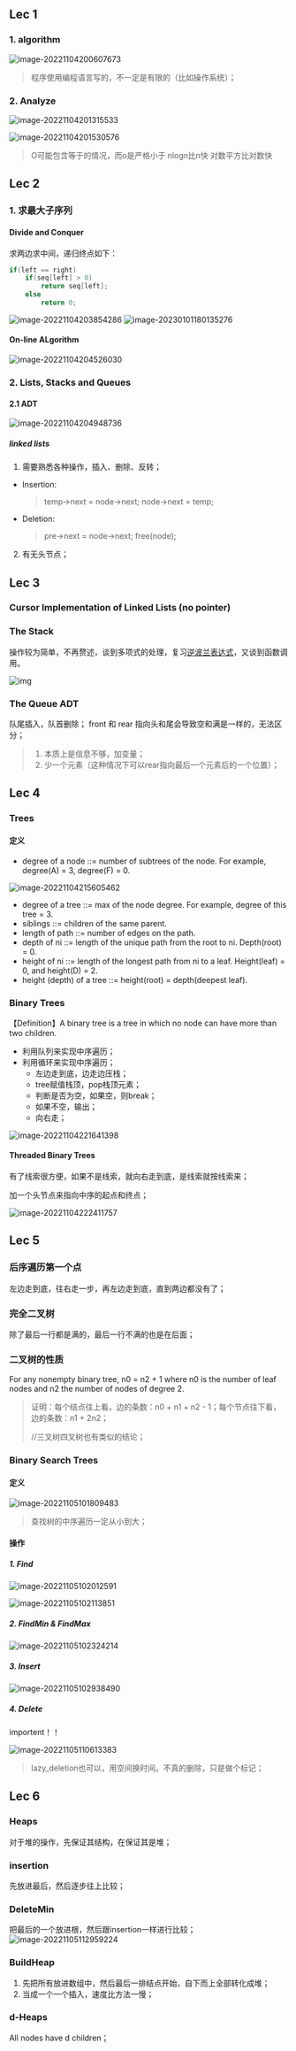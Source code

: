 ## Lec 1
### 1. algorithm

![image-20221104200607673](../../img/test/image-20221104200607673.png)

>程序使用编程语言写的，不一定是有限的（比如操作系统）；

### 2. Analyze

![image-20221104201315533](../../img/test/image-20221104201315533.png)

![image-20221104201530576](../../img/test/image-20221104201530576.png)

>O可能包含等于的情况，而o是严格小于
>nlogn比n快
>对数平方比对数快

## Lec 2
### 1. 求最大子序列
#### Divide and Conquer

求两边求中间，递归终点如下：
```C
if(left == right)
	if(seq[left] > 0)
		return seq[left];
	else
		return 0;
```
![image-20221104203854286](../../img/test/image-20221104203854286.png)
![image-20230101180135276](../../img/test/202301011801370.png)

#### On-line ALgorithm

![image-20221104204526030](../../img/test/image-20221104204526030.png)

### 2. Lists, Stacks and Queues
#### 2.1 ADT

![image-20221104204948736](../../img/test/image-20221104204948736.png)

##### linked lists
1. 需要熟悉各种操作，插入、删除、反转；

- Insertion: 
	>temp->next = node->next;
	node->next = temp;

- Deletion: 
	>pre->next = node->next;
	free(node);

2. 有无头节点；

## Lec 3
### Cursor Implementation of Linked Lists (no pointer)

### The Stack
操作较为简单，不再赘述，谈到多项式的处理，复习[逆波兰表达式](https://blog.csdn.net/weixin_43919932/article/details/103327530)，又谈到函数调用。


![img](../../img/test/watermark,type_ZmFuZ3poZW5naGVpdGk,shadow_10,text_aHR0cHM6Ly9ibG9nLmNzZG4ubmV0L3dlaXhpbl80MzkxOTkzMg==,size_16,color_FFFFFF,t_70.png)

### The Queue ADT
队尾插入，队首删除；
front 和 rear 指向头和尾会导致空和满是一样的，无法区分；
> 1. 本质上是信息不够，加变量；
> 2. 少一个元素（这种情况下可以rear指向最后一个元素后的一个位置）；

## Lec 4
### Trees
#### 定义
- degree of a node ::= number of subtrees of the node.  For example, degree(A) = 3, degree(F) = 0.

![image-20221104215605462](../../img/test/image-20221104215605462.png)

- degree of a tree ::= max of the node degree. For example, degree of this tree = 3.
- siblings ::= children of the same parent.
- length of path ::= number of edges on the path.
- depth of ni ::= length of the unique path from the root to ni.   Depth(root) = 0.
- height of ni ::= length of the longest path from ni to a leaf.  Height(leaf) = 0, and height(D) = 2.
- height (depth) of a tree ::= height(root) = depth(deepest leaf).

### Binary Trees
【Definition】A binary tree is a tree in which no node can have more than two children.
- 利用队列来实现中序遍历；
- 利用循环来实现中序遍历；
	- 左边走到底，边走边压栈；
	- tree赋值栈顶，pop栈顶元素；
	- 判断是否为空，如果空，则break；
	- 如果不空，输出；
	- 向右走；

![image-20221104221641398](../../img/test/image-20221104221641398.png)

#### Threaded Binary Trees
有了线索很方便，如果不是线索，就向右走到底，是线索就按线索来；

加一个头节点来指向中序的起点和终点；

![image-20221104222411757](../../img/test/image-20221104222411757.png)

## Lec 5
### 后序遍历第一个点
左边走到底，往右走一步，再左边走到底，直到两边都没有了；

### 完全二叉树
除了最后一行都是满的，最后一行不满的也是在后面；

### 二叉树的性质
For any nonempty binary tree, n0 = n2 + 1 where n0 is the number of leaf nodes and n2 the number of nodes of degree 2.

>证明：每个结点往上看，边的条数：n0 + n1 + n2 - 1；每个节点往下看，边的条数：n1 + 2n2； 
>
>//三叉树四叉树也有类似的结论；

### Binary Search Trees
#### 定义
![image-20221105101809483](../../img/test/image-20221105101809483.png)

>查找树的中序遍历一定从小到大；

#### 操作
##### 1. Find

![image-20221105102012591](../../img/test/image-20221105102012591.png)

![image-20221105102113851](../../img/test/image-20221105102113851.png)

##### 2. FindMin & FindMax

![image-20221105102324214](../../img/test/image-20221105102324214.png)

##### 3. Insert

![image-20221105102938490](../../img/test/image-20221105102938490.png)

##### 4. Delete
importent！！

![image-20221105110613383](../../img/test/image-20221105110613383.png)

>lazy_deletion也可以，用空间换时间。不真的删除，只是做个标记；


## Lec 6
### Heaps
对于堆的操作，先保证其结构，在保证其是堆；
### insertion
先放进最后，然后逐步往上比较；
### DeleteMin
把最后的一个放进根，然后跟insertion一样进行比较；
![image-20221105112959224](../../img/test/image-20221105112959224.png)
### BuildHeap
1. 先把所有放进数组中，然后最后一排结点开始，自下而上全部转化成堆；
2. 当成一个一个插入，速度比方法一慢；
### d-Heaps
All nodes have d children；


